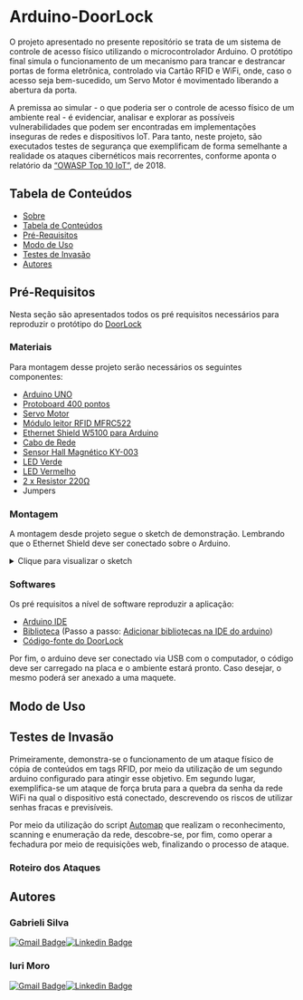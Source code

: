 # Arduino-DoorLock


O projeto apresentado no presente repositório se trata de um sistema de controle de acesso físico utilizando o microcontrolador Arduino. O protótipo final simula o funcionamento de um mecanismo para trancar e destrancar portas de forma eletrônica, controlado via Cartão RFID e WiFi, onde, caso o acesso seja bem-sucedido, um Servo Motor é movimentado liberando a abertura da porta.

A premissa ao simular - o que poderia ser o controle de acesso físico de um ambiente real - é evidenciar, analisar e explorar as possíveis vulnerabilidades que podem ser encontradas em implementações inseguras de redes e dispositivos IoT. Para tanto, neste projeto, são executados testes de segurança que exemplificam de forma semelhante a realidade os ataques cibernéticos mais recorrentes, conforme aponta o relatório da [“OWASP Top 10 IoT”](https://owasp.org/www-pdf-archive/OWASP-IoT-Top-10-2018-final.pdf), de 2018.


## Tabela de Conteúdos
* [Sobre](#arduino-doorlock)
* [Tabela de Conteúdos](#tabela-de-conteúdos)
* [Pré-Requisitos](#pré-requisitos)
* [Modo de Uso](#modo-de-uso)
* [Testes de Invasão](#testes-de-invasão)
* [Autores](#autores)

## Pré-Requisitos
Nesta seção são apresentados todos os pré requisitos necessários para reproduzir o protótipo do [DoorLock](https://github.com/iuribpmoro/Arduino-DoorLock)

### Materiais
Para montagem desse projeto serão necessários os seguintes componentes:
* [Arduino UNO](https://www.filipeflop.com/produto/placa-uno-r3-cabo-usb-para-arduino/)
* [Protoboard 400 pontos](https://www.filipeflop.com/produto/protoboard-400-pontos/#tab-description)
* [Servo Motor](https://www.filipeflop.com/produto/micro-servo-sg92r-9g-towerpro/)
* [Módulo leitor RFID MFRC522](https://www.filipeflop.com/produto/kit-modulo-leitor-rfid-mfrc522-mifare/?utm_source=google&utm_medium=organic&utm_campaign=shopping&utm_content=surfaces_across_google)
* [Ethernet Shield W5100 para Arduino](https://www.filipeflop.com/produto/ethernet-shield-w5100-para-arduino/)
* [Cabo de Rede](https://www.filipeflop.com/produto/cabo-de-rede-conector-rj45-15m/)
* [Sensor Hall Magnético KY-003](https://www.filipeflop.com/produto/sensor-hall-ky-003/)
* [LED Verde](https://www.baudaeletronica.com.br/led-difuso-5mm-verde.html)
* [LED Vermelho](https://www.baudaeletronica.com.br/led-difuso-5mm-vermelho.html)
* [2 x Resistor 220Ω](https://www.filipeflop.com/produto/resistor-220%cf%89-14w-x20-unidades/)
* Jumpers

### Montagem
A montagem desde projeto segue o sketch de demonstração. Lembrando que o Ethernet Shield deve ser conectado sobre o Arduino.
<details>
  <summary>Clique para visualizar o sketch</summary>
  <img alt="DoorLock Sketch" src="https://github.com/iuribpmoro/Arduino-DoorLock/blob/main/Sketch/door_lock_sketch.png" height="700px">
</details>

### Softwares
Os pré requisitos a nível de software reproduzir a aplicação:
* [Arduino IDE](https://www.arduino.cc/en/software)
* [Biblioteca](https://www.arduino.cc/reference/en/libraries/mfrc522/) (Passo a passo: [Adicionar bibliotecas na IDE do arduino](https://www.robocore.net/tutoriais/adicionando-bibliotecas-na-ide-arduino))
* [Código-fonte do DoorLock](https://github.com/iuribpmoro/Arduino-DoorLock/blob/main/DoorLock/DoorLock.ino)

Por fim, o arduino deve ser conectado via USB com o computador, o código deve ser carregado na placa e o ambiente estará pronto.
Caso desejar, o mesmo poderá ser anexado a uma maquete.

## Modo de Uso

## Testes de Invasão

Primeiramente, demonstra-se o funcionamento de um ataque físico de cópia de conteúdos em tags RFID, por meio da utilização de um
segundo arduino configurado para atingir esse objetivo. Em segundo lugar, exemplifica-se um ataque de força bruta para a quebra
da senha da rede WiFi na qual o dispositivo está conectado, descrevendo os riscos de utilizar senhas fracas e previsíveis.

Por meio da utilização do script [Automap](https://github.com/iuribpmoro/Automap) que realizam o reconhecimento, scanning e enumeração da rede, descobre-se, por fim, como operar a fechadura por meio de requisições web, finalizando o processo de ataque.

### Roteiro dos Ataques


## Autores
### Gabrieli Silva
[![Gmail Badge](https://img.shields.io/badge/Gmail-D14836?style=for-the-badge&logo=gmail&logoColor=white
)](mailto:iuribpmoro@gmail.com)[![Linkedin Badge](https://img.shields.io/badge/linkedin%20-%230077B5.svg?&style=for-the-badge&logo=linkedin&logoColor=white)](https://www.linkedin.com/in/gabrieli-silva-435627164/)
### Iuri Moro
[![Gmail Badge](https://img.shields.io/badge/Gmail-D14836?style=for-the-badge&logo=gmail&logoColor=white
)](mailto:iuribpmoro@gmail.com)[![Linkedin Badge](https://img.shields.io/badge/linkedin%20-%230077B5.svg?&style=for-the-badge&logo=linkedin&logoColor=white)](https://www.linkedin.com/in/iuribpmoro/)
